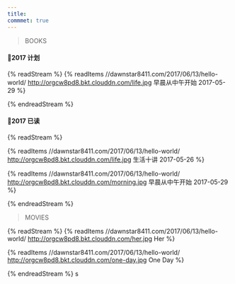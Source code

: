 ```yaml
---
title: 
commmet: true
---
```

>BOOKS 

#### 📖2017 计划
{% readStream %}
{% readItems //dawnstar8411.com/2017/06/13/hello-world/  http://orgcw8pd8.bkt.clouddn.com/life.jpg 早晨从中午开始 2017-05-29 %}

{% endreadStream %}

#### 📖2017 已读
{% readStream %}

{% readItems //dawnstar8411.com/2017/06/13/hello-world/ http://orgcw8pd8.bkt.clouddn.com/life.jpg  生活十讲 2017-05-26 %}

{% readItems //dawnstar8411.com/2017/06/13/hello-world/  http://orgcw8pd8.bkt.clouddn.com/morning.jpg 早晨从中午开始 2017-05-29 %}



{% endreadStream %}

>MOVIES 

{% readStream %}
{% readItems //dawnstar8411.com/2017/06/13/hello-world/  http://orgcw8pd8.bkt.clouddn.com/her.jpg Her %}

{% readItems //dawnstar8411.com/2017/06/13/hello-world/  http://orgcw8pd8.bkt.clouddn.com/one-day.jpg One Day %}

{% endreadStream %}
s